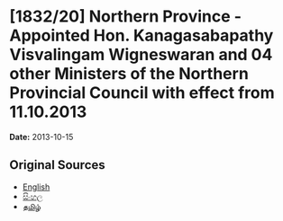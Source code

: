 # [1832/20] Northern Province - Appointed Hon. Kanagasabapathy Visvalingam Wigneswaran and 04 other Ministers of the Northern Provincial Council with effect from 11.10.2013

**Date:** 2013-10-15

## Original Sources

- [English](https://documents.gov.lk/view/extra-gazettes/2013/10/1832-20_E.pdf)
- [සිංහල](https://documents.gov.lk/view/extra-gazettes/2013/10/1832-20_S.pdf)
- [தமிழ்](https://documents.gov.lk/view/extra-gazettes/2013/10/1832-20_T.pdf)
